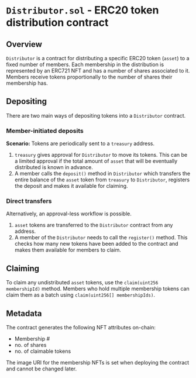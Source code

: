 # `Distributor.sol` - ERC20 token distribution contract

## Overview

`Distributor` is a contract for distributing a specific ERC20 token (`asset`) to a fixed number of members.
Each membership in the distribution is represented by an ERC721 NFT and has a number of shares associated to it.
Members receive tokens proportionally to the number of shares their membership has.

## Depositing

There are two main ways of depositing tokens into a `Distributor` contract.

### Member-initiated deposits

**Scenario:** Tokens are periodically sent to a `treasury` address.

1. `treasury` gives approval for `Distributor` to move its tokens. This can be a limited approval if the total amount of `asset` that will be eventually distributed is known in advance.
2. A member calls the `deposit()` method in `Distributor` which transfers the entire balance of the `asset` token from `treasury` to `Distributor`, registers the deposit and makes it available for claiming.

### Direct transfers

Alternatively, an approval-less workflow is possible.

1. `asset` tokens are transferred to the `Distributor` contract from any address.
2. A member of the `Distributor` needs to call the `register()` method. This checks how many new tokens have been added to the contract and makes them available for members to claim.

## Claiming

To claim any undistributed `asset` tokens, use the `claim(uint256 membershipId)` method.
Members who hold multiple membership tokens can claim them as a batch using `claim(uint256[] membershipIds)`.

## Metadata

The contract generates the following NFT attributes on-chain:

- Membership #
- no. of shares
- no. of claimable tokens

The image URI for the membership NFTs is set when deploying the contract and cannot be changed later.
